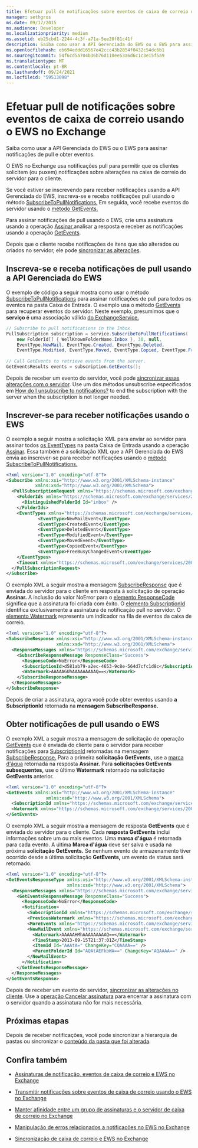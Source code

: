 ```yaml
---
title: Efetuar pull de notificações sobre eventos de caixa de correio usando o EWS no Exchange
manager: sethgros
ms.date: 09/17/2015
ms.audience: Developer
ms.localizationpriority: medium
ms.assetid: eb25cbd1-2244-4c3f-a71a-5ee20f81c41f
description: Saiba como usar a API Gerenciada do EWS ou o EWS para assinar notificações de pull e obter eventos.
ms.openlocfilehash: eb694eddd16567e42ccc43b2854f0432c54dc6b1
ms.sourcegitcommit: 54f6cd5a704b36b76d110ee53a6d6c1c3e15f5a9
ms.translationtype: MT
ms.contentlocale: pt-BR
ms.lasthandoff: 09/24/2021
ms.locfileid: "59513098"
---
```

# <a name="pull-notifications-about-mailbox-events-by-using-ews-in-exchange"></a>Efetuar pull de notificações sobre eventos de caixa de correio usando o EWS no Exchange

Saiba como usar a API Gerenciada do EWS ou o EWS para assinar notificações de pull e obter eventos.
  
O EWS no Exchange usa notificações pull para permitir que os clientes solicitem (ou puxem) notificações sobre alterações na caixa de correio do servidor para o cliente.
  
Se você estiver se inscrevendo para receber notificações usando a API [](how-to-pull-notifications-about-mailbox-events-by-using-ews-in-exchange.md#bk_cepullewsma) Gerenciada do EWS, inscreva-se e receba notificações pull usando o método [SubscribeToPullNotifications.](https://msdn.microsoft.com/library/microsoft.exchange.webservices.data.exchangeservice.subscribetopullnotifications%28v=exchg.80%29.aspx) Em seguida, você recebe eventos do servidor usando o [método GetEvents.](https://msdn.microsoft.com/library/microsoft.exchange.webservices.data.pullsubscription.getevents%28v=exchg.80%29.aspx) 
  
Para assinar notificações de pull usando o EWS, crie uma assinatura usando a [](how-to-pull-notifications-about-mailbox-events-by-using-ews-in-exchange.md#bk_getpull) operação [Assinar,](https://msdn.microsoft.com/library/f17c3d08-c79e-41f1-ba31-6e41e7aafd87%28Office.15%29.aspx)analisar [a](how-to-pull-notifications-about-mailbox-events-by-using-ews-in-exchange.md#bk_cepullews) resposta e receber as notificações usando a operação [GetEvents](https://msdn.microsoft.com/library/f268efe5-9a1a-41a2-b6a6-51fcde7720a1%28Office.15%29.aspx).
  
Depois que o cliente recebe notificações de itens que são alterados ou criados no servidor, ele pode [sincronizar as alterações](how-to-pull-notifications-about-mailbox-events-by-using-ews-in-exchange.md#bk_nextsteps).
  
## <a name="subscribe-to-and-get-pull-notifications-by-using-the-ews-managed-api"></a>Inscreva-se e receba notificações de pull usando a API Gerenciada do EWS
<a name="bk_cepullewsma"> </a>

O exemplo de código a seguir mostra como usar o método [SubscribeToPullNotifications](https://msdn.microsoft.com/library/microsoft.exchange.webservices.data.exchangeservice.subscribetopullnotifications%28v=exchg.80%29.aspx) para assinar notificações de pull para todos os eventos na pasta Caixa de Entrada. O exemplo usa o método [GetEvents](https://msdn.microsoft.com/library/microsoft.exchange.webservices.data.pullsubscription.getevents%28v=exchg.80%29.aspx) para recuperar eventos do servidor. Neste exemplo, presumimos que o **serviço é** uma associação válida [do ExchangeService.](https://msdn.microsoft.com/library/microsoft.exchange.webservices.data.exchangeservice%28v=exchg.80%29.aspx) 
  
```cs
// Subscribe to pull notifications in the Inbox.
PullSubscription subscription = service.SubscribeToPullNotifications( 
    new FolderId[] { WellKnownFolderName.Inbox }, 30, null, 
    EventType.NewMail, EventType.Created, EventType.Deleted,
    EventType.Modified, EventType.Moved, EventType.Copied, EventType.FreeBusyChanged); 
 
// Call GetEvents to retrieve events from the server. 
GetEventsResults events = subscription.GetEvents(); 
```

Depois de receber um evento do servidor, você pode [sincronizar essas alterações com o servidor](how-to-pull-notifications-about-mailbox-events-by-using-ews-in-exchange.md#bk_nextsteps). Use um dos métodos unsubscribe especificados em [How do I unsubscribe to notifications?](notification-subscriptions-mailbox-events-and-ews-in-exchange.md#bk_notifunsubscribe) to end the subscription with the server when the subscription is not longer needed. 
  
## <a name="subscribe-to-pull-notifications-by-using-ews"></a>Inscrever-se para receber notificações usando o EWS
<a name="bk_cepullews"> </a>

O exemplo a seguir mostra a solicitação XML para enviar ao servidor para assinar todos [os EventTypes](https://msdn.microsoft.com/library/29ded9e5-f191-4aa3-bc3e-500de2fc8818%28Office.15%29.aspx) na pasta Caixa de Entrada usando a operação [Assinar](https://msdn.microsoft.com/library/f17c3d08-c79e-41f1-ba31-6e41e7aafd87%28Office.15%29.aspx). Essa também é a solicitação XML que a API Gerenciada do EWS envia ao inscrever-se para receber notificações usando o [método SubscribeToPullNotifications.](https://msdn.microsoft.com/library/microsoft.exchange.webservices.data.exchangeservice.subscribetopullnotifications%28v=exchg.80%29.aspx) 
  
```XML
<?xml version="1.0" encoding="utf-8"?>
<Subscribe xmlns:xsi="http://www.w3.org/2001/XMLSchema-instance" 
           xmlns:xsd="http://www.w3.org/2001/XMLSchema">
  <PullSubscriptionRequest xmlns="https://schemas.microsoft.com/exchange/services/2006/messages">
    <FolderIds xmlns="https://schemas.microsoft.com/exchange/services/2006/types">
      <DistinguishedFolderId Id="inbox" />
    </FolderIds>
    <EventTypes xmlns="https://schemas.microsoft.com/exchange/services/2006/types">
            <EventType>NewMailEvent</EventType>
            <EventType>CreatedEvent</EventType>
            <EventType>DeletedEvent</EventType>
            <EventType>ModifiedEvent</EventType>
            <EventType>MovedEvent</EventType>
            <EventType>CopiedEvent</EventType>
            <EventType>FreeBusyChangedEvent</EventType>
    </EventTypes>
    <Timeout xmlns="https://schemas.microsoft.com/exchange/services/2006/types">30</Timeout>
  </PullSubscriptionRequest>
</Subscribe>
```

O exemplo XML a seguir mostra a mensagem [SubscribeResponse](https://msdn.microsoft.com/library/fd87e9b7-c231-44fa-9f5b-19ae96cda5cc%28Office.15%29.aspx) que é enviada do servidor para o cliente em resposta à solicitação de operação **Assinar.** A inclusão do valor NoError para o [elemento ResponseCode](https://msdn.microsoft.com/library/4b84d670-74c9-4d6d-84e7-f0a9f76f0d93%28Office.15%29.aspx) significa que a assinatura foi criada com êxito. O [elemento SubscriptionId](https://msdn.microsoft.com/library/77c0abab-69e8-428e-8c20-22258e4ef71b%28Office.15%29.aspx) identifica exclusivamente a assinatura de notificação pull no servidor. O [elemento Watermark](https://msdn.microsoft.com/library/e1545046-94f9-4ac7-af1c-ea81dfb6822c%28Office.15%29.aspx) representa um indicador na fila de eventos da caixa de correio. 
  
```XML
<?xml version="1.0" encoding="utf-8"?>
<SubscribeResponse xmlns:xsi="http://www.w3.org/2001/XMLSchema-instance" 
                   xmlns:xsd="http://www.w3.org/2001/XMLSchema">
  <ResponseMessages xmlns="https://schemas.microsoft.com/exchange/services/2006/messages">
    <SubscribeResponseMessage ResponseClass="Success">
      <ResponseCode>NoError</ResponseCode>
      <SubscriptionId>d581ab79-a2ec-4653-9c8e-564d7cfc1d8c</SubscriptionId>
      <Watermark>AAAAAGUhAAAAAAAAAQ==</Watermark>
    </SubscribeResponseMessage>
  </ResponseMessages>
</SubscribeResponse>
```

Depois de criar a assinatura, agora você pode obter eventos usando **a SubscriptionId** retornada na **mensagem SubscribeResponse.** 
  
## <a name="get-pull-notifications-by-using-ews"></a>Obter notificações de pull usando o EWS
<a name="bk_getpull"> </a>

O exemplo XML a seguir mostra a mensagem de solicitação de operação [GetEvents](https://msdn.microsoft.com/library/f268efe5-9a1a-41a2-b6a6-51fcde7720a1%28Office.15%29.aspx) que é enviada do cliente para o servidor para receber notificações para [SubscriptionId](https://msdn.microsoft.com/library/77c0abab-69e8-428e-8c20-22258e4ef71b%28Office.15%29.aspx) retornadas na mensagem [SubscribeResponse.](https://msdn.microsoft.com/library/fd87e9b7-c231-44fa-9f5b-19ae96cda5cc%28Office.15%29.aspx) Para a primeira **solicitação GetEvents,** use a [marca d'água](https://msdn.microsoft.com/library/e1545046-94f9-4ac7-af1c-ea81dfb6822c%28Office.15%29.aspx) retornada na resposta **Assinar.** Para **solicitações GetEvents subsequentes,** use o último **Watermark** retornado na solicitação **GetEvents** anterior. 
  
```XML
<?xml version="1.0" encoding="utf-8"?>
<GetEvents xmlns:xsi="http://www.w3.org/2001/XMLSchema-instance" 
               xmlns:xsd="http://www.w3.org/2001/XMLSchema">
  <SubscriptionId xmlns="https://schemas.microsoft.com/exchange/services/2006/messages">d581ab79-a2ec-4653-9c8e-564d7cfc1d8c</SubscriptionId>
  <Watermark xmlns="https://schemas.microsoft.com/exchange/services/2006/messages">AAAAAGUhAAAAAAAAAQ==</Watermark>
</GetEvents>
```

O exemplo XML a seguir mostra a mensagem de resposta **GetEvents** que é enviada do servidor para o cliente. Cada **resposta GetEvents** inclui informações sobre um ou mais eventos. Uma **marca d'água** é retornada para cada evento. A última **Marca d'água** deve ser salva e usada na próxima **solicitação GetEvents.** Se nenhum evento de armazenamento tiver ocorrido desde a última solicitação **GetEvents,** um evento de status será retornado. 
  
```XML
<?xml version="1.0" encoding="utf-8"?>
<GetEventsResponseType xmlns:xsi="http://www.w3.org/2001/XMLSchema-instance" 
                       xmlns:xsd="http://www.w3.org/2001/XMLSchema">
  <ResponseMessages xmlns="https://schemas.microsoft.com/exchange/services/2006/messages">
    <GetEventsResponseMessage ResponseClass="Success">
      <ResponseCode>NoError</ResponseCode>
      <Notification>
        <SubscriptionId xmlns="https://schemas.microsoft.com/exchange/services/2006/types">d581ab79-a2ec-4653-9c8e-564d7cfc1d8c</SubscriptionId>
        <PreviousWatermark xmlns="https://schemas.microsoft.com/exchange/services/2006/types">AAAAAGUhAAAAAAAAAQ==</PreviousWatermark>
        <MoreEvents xmlns="https://schemas.microsoft.com/exchange/services/2006/types">false</MoreEvents>
        <NewMailEvent xmlns="https://schemas.microsoft.com/exchange/services/2006/types">
          <Watermark>AAAAAHMhAAAAAAAAAQ==</Watermark>
          <TimeStamp>2013-09-15T21:37:01Z</TimeStamp>
          <ItemId Id="AAAtA=" ChangeKey="CQAAAA==" />
          <ParentFolderId Id="AQAtAEFkbWA==" ChangeKey="AQAAAA==" />
        </NewMailEvent>
      </Notification>
    </GetEventsResponseMessage>
  </ResponseMessages>
</GetEventsResponse>
```

Depois de receber um evento do servidor, [sincronizar as alterações no cliente](how-to-pull-notifications-about-mailbox-events-by-using-ews-in-exchange.md#bk_nextsteps). Use a [operação Cancelar assinatura](https://msdn.microsoft.com/library/994a9d2b-1501-4804-90f0-12bd914496ec%28Office.15%29.aspx) para encerrar a assinatura com o servidor quando a assinatura não for mais necessária. 
  
## <a name="next-steps"></a>Próximas etapas
<a name="bk_nextsteps"> </a>

Depois de receber notificações, você [](how-to-synchronize-folders-by-using-ews-in-exchange.md) pode sincronizar a hierarquia de pastas ou sincronizar o [conteúdo da pasta que foi alterada](how-to-synchronize-items-by-using-ews-in-exchange.md).
  
## <a name="see-also"></a>Confira também


- [Assinaturas de notificação, eventos de caixa de correio e EWS no Exchange](notification-subscriptions-mailbox-events-and-ews-in-exchange.md)
    
- [Transmitir notificações sobre eventos de caixa de correio usando o EWS no Exchange](how-to-stream-notifications-about-mailbox-events-by-using-ews-in-exchange.md)
    
- [Manter afinidade entre um grupo de assinaturas e o servidor de caixa de correio no Exchange](how-to-maintain-affinity-between-group-of-subscriptions-and-mailbox-server.md)
    
- [Manipulação de erros relacionados a notificações no EWS no Exchange](handling-notification-related-errors-in-ews-in-exchange.md)
    
- [Sincronização de caixa de correio e EWS no Exchange](mailbox-synchronization-and-ews-in-exchange.md)
    

